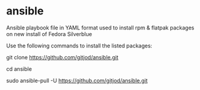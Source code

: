 # ansible

Ansible playbook file in YAML format used to install rpm & flatpak packages on new install of Fedora Silverblue 

Use the following commands to install the listed packages:

git clone https://github.com/gitjod/ansible.git

cd ansible

sudo ansible-pull -U https://github.com/gitjod/ansible.git


